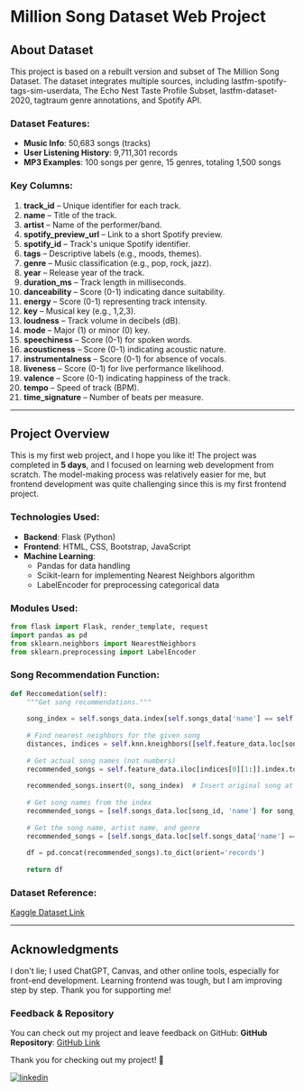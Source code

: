 # Million Song Dataset Web Project

## About Dataset

This project is based on a rebuilt version and subset of The Million Song Dataset. The dataset integrates multiple sources, including lastfm-spotify-tags-sim-userdata, The Echo Nest Taste Profile Subset, lastfm-dataset-2020, tagtraum genre annotations, and Spotify API.

### Dataset Features:

- **Music Info**: 50,683 songs (tracks)
- **User Listening History**: 9,711,301 records
- **MP3 Examples**: 100 songs per genre, 15 genres, totaling 1,500 songs

### Key Columns:

1. **track\_id** – Unique identifier for each track.
2. **name** – Title of the track.
3. **artist** – Name of the performer/band.
4. **spotify\_preview\_url** – Link to a short Spotify preview.
5. **spotify\_id** – Track's unique Spotify identifier.
6. **tags** – Descriptive labels (e.g., moods, themes).
7. **genre** – Music classification (e.g., pop, rock, jazz).
8. **year** – Release year of the track.
9. **duration\_ms** – Track length in milliseconds.
10. **danceability** – Score (0-1) indicating dance suitability.
11. **energy** – Score (0-1) representing track intensity.
12. **key** – Musical key (e.g., 1,2,3).
13. **loudness** – Track volume in decibels (dB).
14. **mode** – Major (1) or minor (0) key.
15. **speechiness** – Score (0-1) for spoken words.
16. **acousticness** – Score (0-1) indicating acoustic nature.
17. **instrumentalness** – Score (0-1) for absence of vocals.
18. **liveness** – Score (0-1) for live performance likelihood.
19. **valence** – Score (0-1) indicating happiness of the track.
20. **tempo** – Speed of track (BPM).
21. **time\_signature** – Number of beats per measure.

---

## Project Overview

This is my first web project, and I hope you like it! The project was completed in **5 days**, and I focused on learning web development from scratch. The model-making process was relatively easier for me, but frontend development was quite challenging since this is my first frontend project.

### Technologies Used:

- **Backend**: Flask (Python)
- **Frontend**: HTML, CSS, Bootstrap, JavaScript
- **Machine Learning**:
  - Pandas for data handling
  - Scikit-learn for implementing Nearest Neighbors algorithm
  - LabelEncoder for preprocessing categorical data

### Modules Used:

```python
from flask import Flask, render_template, request
import pandas as pd
from sklearn.neighbors import NearestNeighbors
from sklearn.preprocessing import LabelEncoder
```

### Song Recommendation Function:

```python
def Reccomedation(self):
    """Get song recommendations."""
    
    song_index = self.songs_data.index[self.songs_data['name'] == self.song].tolist()[0]
    
    # Find nearest neighbors for the given song
    distances, indices = self.knn.kneighbors([self.feature_data.loc[song_index]])
    
    # Get actual song names (not numbers)
    recommended_songs = self.feature_data.iloc[indices[0][1:]].index.tolist()
    
    recommended_songs.insert(0, song_index)  # Insert original song at the start
    
    # Get song names from the index
    recommended_songs = [self.songs_data.loc[song_id, 'name'] for song_id in recommended_songs]
    
    # Get the song name, artist name, and genre
    recommended_songs = [self.songs_data.loc[self.songs_data['name'] == song] for song in recommended_songs]
    
    df = pd.concat(recommended_songs).to_dict(orient='records')
    
    return df
```

### Dataset Reference:

[Kaggle Dataset Link](https://www.kaggle.com/datasets/undefinenull/million-song-dataset-spotify-lastfm)

---

## Acknowledgments

I don't lie; I used ChatGPT, Canvas, and other online tools, especially for front-end development. Learning frontend was tough, but I am improving step by step. Thank you for supporting me!

### Feedback & Repository

You can check out my project and leave feedback on GitHub:
**GitHub Repository**: [GitHub Link](https://github.com/kaali7/Music_Recommendation_ML_Model.git)

Thank you for checking out my project! 🚀

[![linkedin](https://img.shields.io/badge/linkedin-0A66C2?style=for-the-badge&logo=linkedin&logoColor=white)](https://www.linkedin.com/in/kali1479)

